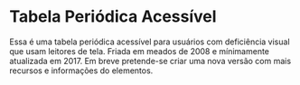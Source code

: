 # Tabela Periódica Acessível
Essa é uma tabela periódica acessível para usuários com deficiência visual que usam leitores de tela. Friada em meados de 2008 e mínimamente atualizada em 2017. Em breve pretende-se criar uma nova versão com mais recursos e informações do elementos.
